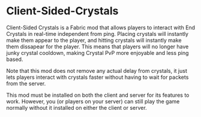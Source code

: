 # Client-Sided-Crystals

Client-Sided Crystals is a Fabric mod that allows players to interact with End Crystals in real-time independent from ping. Placing crystals will instantly make them appear to the player, and hitting crystals will instantly make them dissapear for the player. This means that players will no longer have junky crystal cooldown, making Crystal PvP more enjoyable and less ping based.  
  
Note that this mod does not remove any actual delay from crystals, it just lets players interact with crystals faster without having to wait for packets from the server.  
  
This mod must be installed on both the client and server for its features to work. However, you (or players on your server) can still play the game normally without it installed on either the client or server.

